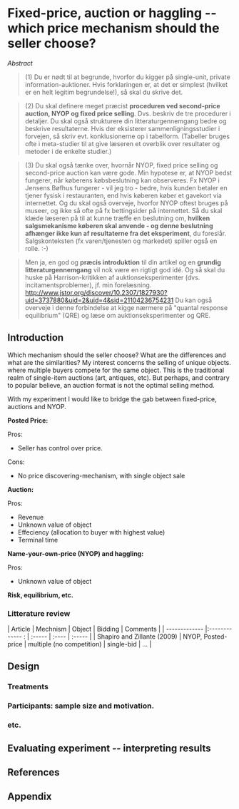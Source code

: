# Fixed-price, auction or haggling -- which price mechanism should the seller choose?

*Abstract*

> (1) Du er nødt til at begrunde, hvorfor du kigger på single-unit, private information-auktioner. Hvis forklaringen er, at det er simplest (hvilket er en helt legitim begrundelse!), så skal du skrive det.

> (2) Du skal definere meget præcist **proceduren ved second-price auction, NYOP og fixed price selling**. Dvs. beskriv de tre procedurer i detaljer. Du skal også strukturere din litteraturgennemgang bedre og beskrive resultaterne. Hvis der eksisterer sammenligningsstudier i forvejen, så skriv evt. konklusionerne op i tabelform. (Tabeller bruges ofte i meta-studier til at give læseren et overblik over resultater og metoder i de enkelte studier.)

> (3) Du skal også tænke over, hvornår NYOP, fixed price selling og second-price auction kan være gode. Min hypotese er, at NYOP bedst fungerer, når køberens købsbeslutning kan observeres. Fx NYOP i Jensens Bøfhus fungerer - vil jeg tro - bedre, hvis kunden betaler en tjener fysisk i restauranten, end hvis køberen køber et gavekort via internettet. Og du skal også overveje, hvorfor NYOP oftest bruges på museer, og ikke så ofte på fx bettingsider på internettet. Så du skal klæde læseren på til at kunne træffe en beslutning om, **hvilken salgsmekanisme køberen skal anvende - og denne beslutning afhænger ikke kun af resultaterne fra det eksperiment**, du foreslår. Salgskonteksten (fx varen/tjenesten og markedet) spiller også en rolle. :-)

> Men ja, en god og **præcis introduktion** til din artikel og en **grundig litteraturgennemgang** vil nok være en rigtigt god idé. Og så skal du huske på Harrison-kritikken af auktionseksperimenter (dvs. incitamentsproblemer), jf. min forelæsning. http://www.jstor.org/discover/10.2307/1827930?uid=3737880&uid=2&uid=4&sid=21104236754231 Du kan også overveje i denne forbindelse at kigge nærmere på "quantal response equilibrium" (QRE) og læse om auktionseksperimenter og QRE.

## Introduction

Which mechanism should the seller choose? What are the differences and what are the similarities? My interest concerns the selling of unique objects. where multiple buyers compete for the same object. This is the traditional realm of single-item auctions (art, antiques, etc). But perhaps, and contrary to popular believe, an auction format is not the optimal selling method.

With my experiment I would like to bridge the gab between fixed-price, auctions and NYOP.

**Posted Price:**

Pros:
* Seller has control over price.

Cons:
* No price discovering-mechanism, with single object sale

**Auction:**

Pros:
* Revenue
* Unknown value of object
* Effeciency (allocation to buyer with highest value)
* Terminal time

**Name-your-own-price (NYOP) and haggling:**

Pros:
* Unknown value of object

**Risk, equilibrium, etc.**

### Litterature review

| Article                           | Mechnism              | Object    | Bidding   | Comments |
| -------------                     |:------------- :       | :-----    | :----     | :-----  |
| Shapiro and Zillante (2009)       | NYOP, Posted-price    | multiple (no competition)  | single-bid | ... |



## Design

### Treatments

### Participants: sample size and motivation.

### etc.

## Evaluating experiment -- interpreting results

## References

## Appendix
